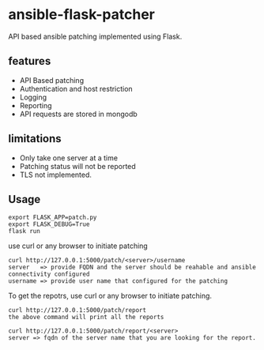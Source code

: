 # ansible-flask-patcher

API based ansible patching implemented using Flask.

## features

- API Based patching
- Authentication and host restriction 
- Logging 
- Reporting 
- API requests are stored in mongodb 


## limitations 

- Only take one server at a time
- Patching status will not be reported
- TLS not implemented. 


## Usage

```
export FLASK_APP=patch.py
export FLASK_DEBUG=True
flask run
```
use curl or any browser to initiate patching 
```
curl http://127.0.0.1:5000/patch/<server>/username
server   => provide FQDN and the server should be reahable and ansible connectivity configured
username => provide user name that configured for the patching
```

To get the repotrs, use curl or any browser to initiate patching.

```
curl http://127.0.0.1:5000/patch/report 
the above command will print all the reports 

curl http://127.0.0.1:5000/patch/report/<server>
server => fqdn of the server name that you are looking for the report.
